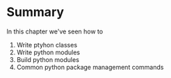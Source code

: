 # Summary

In this chapter we've seen how to 

1. Write ptyhon classes
2. Write python modules
3. Build python modules
4. Common python package management commands